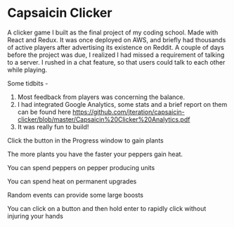 # Capsaicin Clicker

A clicker game I built as the final project of my coding school. Made with React and Redux. It was once deployed on AWS, and briefly had thousands of active players after advertising its existence on Reddit. A couple of days before the project was due, I realized I had missed a requirement of talking to a server. I rushed in a chat feature, so that users could talk to each other while playing.

Some tidbits -

1. Most feedback from players was concerning the balance.
2. I had integrated Google Analytics, some stats and a brief report on them can be found here https://github.com/jteration/capsaicin-clicker/blob/master/Capsaicin%20Clicker%20Analytics.pdf
3. It was really fun to build!

Click the button in the Progress window to gain plants

The more plants you have the faster your peppers gain heat.

You can spend peppers on pepper producing units

You can spend heat on permanent upgrades

Random events can provide some large boosts

You can click on a button and then hold enter to rapidly click without injuring your hands